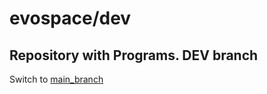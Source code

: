 # evospace/dev
## Repository with Programs. DEV branch

Switch to [main_branch](https://gitverse.ru/apius-fi/evospace)
